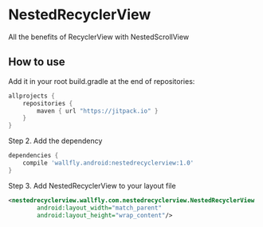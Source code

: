 # NestedRecyclerView
All the benefits of RecyclerView with NestedScrollView


## How to use ##


Add it in your root build.gradle at the end of repositories:
```groovy
allprojects {
	repositories {
		maven { url "https://jitpack.io" }
	}
}
```
Step 2. Add the dependency
```groovy
dependencies {
	compile 'wallfly.android:nestedrecyclerview:1.0'
}
```
Step 3. Add NestedRecyclerView to your layout file
```xml
<nestedrecyclerview.wallfly.com.nestedrecyclerview.NestedRecyclerView
        android:layout_width="match_parent"
        android:layout_height="wrap_content"/>
```  
        
